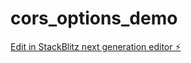# cors_options_demo

[Edit in StackBlitz next generation editor ⚡️](https://stackblitz.com/~/github.com/poorna-theekshana/cors_options_demo)